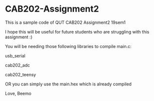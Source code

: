 # CAB202-Assignment2
This is a sample code of QUT CAB202 Assignment2 19sem1

I hope this will be useful for future students who are struggling with this assignment :)

You will be needing those following libraries to compile main.c:

usb_serial

cab202_adc

cab202_teensy

OR you can simply use the main.hex which is already compiled

Love,
Beemo
